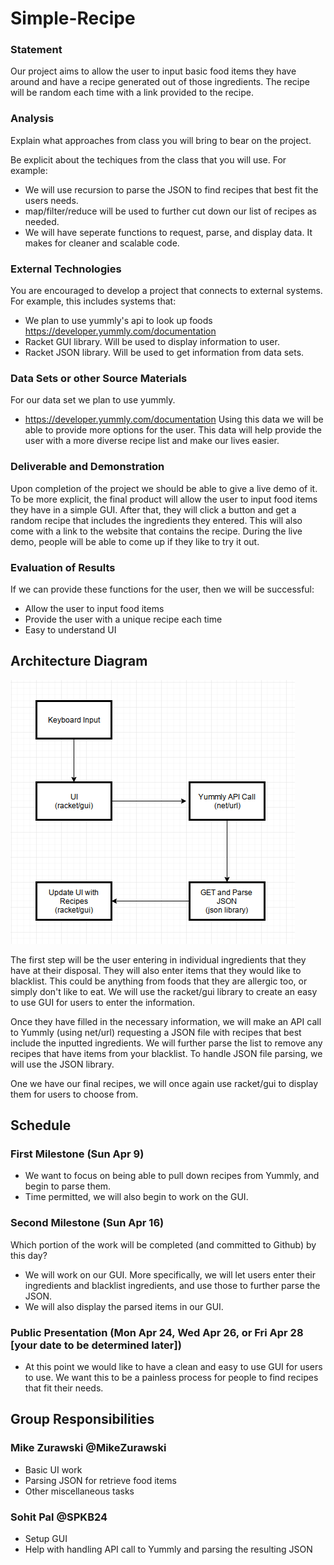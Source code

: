 # Simple-Recipe

### Statement
Our project aims to allow the user to input basic food items they have around and have a recipe generated out of those ingredients. The recipe will be random each time with a link provided to the recipe.

### Analysis
Explain what approaches from class you will bring to bear on the project.

Be explicit about the techiques from the class that you will use. For example:

- We will use recursion to parse the JSON to find recipes that best fit the users needs.
- map/filter/reduce will be used to further cut down our list of recipes as needed. 
- We will have seperate functions to request, parse, and display data. It makes for cleaner and scalable code.

### External Technologies
You are encouraged to develop a project that connects to external systems. For example, this includes systems that:
- We plan to use yummly's api to look up foods https://developer.yummly.com/documentation
- Racket GUI library. Will be used to display information to user.
- Racket JSON library. Will be used to get information from data sets.

### Data Sets or other Source Materials
For our data set we plan to use yummly. 
- https://developer.yummly.com/documentation
Using this data we will be able to provide more options for the user. This data will help provide the user with a more diverse recipe list and make our lives easier. 

### Deliverable and Demonstration
Upon completion of the project we should be able to give a live demo of it. To be more explicit, the final product will allow the user to input food items they have in a simple GUI. After that, they will click a button and get a random recipe that includes the ingredients they entered. This will also come with a link to the website that contains the recipe. During the live demo, people will be able to come up if they like to try it out.

### Evaluation of Results
If we can provide these functions for the user, then we will be successful: 
- Allow the user to input food items
- Provide the user with a unique recipe each time
- Easy to understand UI

## Architecture Diagram
![Architecture Diagram image](/ArchitectureDiagram.png?raw=true "Architecture Diagram image")

The first step will be the user entering in individual ingredients that they have at their disposal. They will also enter items that they would like to blacklist. This could be anything from foods that they are allergic too, or simply don't like to eat. We will use the racket/gui library to create an easy to use GUI for users to enter the information.

Once they have filled in the necessary information, we will make an API call to Yummly (using net/url) requesting a JSON file with recipes that best include the inputted ingredients. We will further parse the list to remove any recipes that have items from your blacklist. To handle JSON file parsing, we will use the JSON library.

One we have our final recipes, we will once again use racket/gui to display them for users to choose from.

## Schedule
### First Milestone (Sun Apr 9)
- We want to focus on being able to pull down recipes from Yummly, and begin to parse them.
- Time permitted, we will also begin to work on the GUI.

### Second Milestone (Sun Apr 16)
Which portion of the work will be completed (and committed to Github) by this day?
- We will work on our GUI. More specifically, we will let users enter their ingredients and blacklist ingredients, and use those to further parse the JSON.
- We will also display the parsed items in our GUI.

### Public Presentation (Mon Apr 24, Wed Apr 26, or Fri Apr 28 [your date to be determined later])
- At this point we would like to have a clean and easy to use GUI for users to use. We want this to be a painless process for people to find recipes that fit their needs.

## Group Responsibilities
### Mike Zurawski @MikeZurawski
- Basic UI work
- Parsing JSON for retrieve food items
- Other miscellaneous tasks

### Sohit Pal @SPKB24
- Setup GUI
- Help with handling API call to Yummly and parsing the resulting JSON
